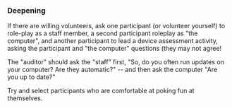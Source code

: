 ### Deepening

If there are willing volunteers, ask one participant (or volunteer yourself) to role-play as a staff member, a second participant roleplay as "the computer", and another participant to lead a device assessment activity, asking the participant and "the computer" questions (they may not agree!

The "auditor" should ask the "staff" first, "So, do you often run updates on your computer? Are they automatic?" -- and then ask the computer "Are you up to date?" 

Try and select participants who are comfortable at poking fun at themselves.